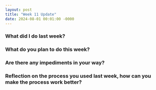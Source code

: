 ```yaml
---
layout: post
title: "Week 11 Update"
date: 2024-08-01 00:01:00 -0000
---
```


### What did I do last week?

### What do you plan to do this week?

### Are there any impediments in your way?

### Reflection on the process you used last week, how can you make the process work better?
